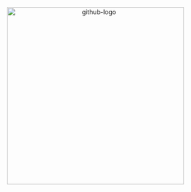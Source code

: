 <div align=center>
    <img width= "400px" src="https://logos-world.net/wp-content/uploads/2020/11/GitHub-Emblem.png" alt="github-logo">
